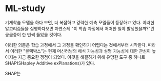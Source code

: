 # ML-study

기계학습 모델을 하다 보면, 더 복잡하고 강력한 예측 모델들이 등장하고 있다. 이러한 알고리즘들을 실행하다보면 자연스레 "이 학습 과정에서 어떠한 일이 발생했을까?"란 궁금증이 한 번씩 들었을 것이다.

이러한 의문은 학습 과정에서 그 과정을 확인하기 어렵다는 것에서부터 시작한다. 따라서 이러한 "블랙박스"는 현재 머신러닝의 해석 가능성과 설명 가능성에 대한 관심이 높아지는 지금 중요한 쟁점이 되었다. 이것을 해결하기 위해 유망한 도구 중 하나로 SHAP(SHapley Additive exPlanations)가 있다. 

SHAP는
